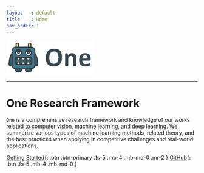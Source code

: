 ```yaml
---
layout   : default
title    : Home
nav_order: 1
---
```


![One](docs/data/one.png)

---

# One Research Framework

`One` is a comprehensive research framework and knowledge of our works related
to computer vision, machine learning, and deep learning. We summarize various
types of machine learning methods, related theory, and the best practices when
applying in competitive challenges and real-world applications.

[Getting Started](#getting-started){: .btn .btn-primary .fs-5 .mb-4 .mb-md-0
.mr-2 } [GitHub](https://github.com/phlong3105/one){: .btn .fs-5 .mb-4 .mb-md-0 }
